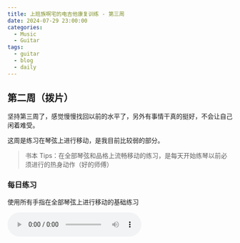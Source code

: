 ```yaml
---
title: 上班族啊宅的电吉他康复训练 - 第三周
date: 2024-07-29 23:00:00
categories:
  - Music
  - Guitar
tags:
  - guitar
  - blog
  - daily
---
```


## 第二周（拨片）

坚持第三周了，感觉慢慢找回以前的水平了，另外有事情干真的挺好，不会让自己闲着难受。

这周是练习在琴弦上进行移动，是我目前比较弱的部分。

> 书本 Tips：在全部琴弦和品格上流畅移动的练习，是每天开始练琴以前必须进行的热身动作（好的师傅）

<!-- more -->

### 每日练习

使用所有手指在全部琴弦上进行移动的基础练习

<audio controls src="/guitar/daily-3.mp3" />

### 周一

上行时：食指 → 无名指 → 中指 → 小指；下行时：小指 → 中指 → 无名指 → 食指

<audio controls src="/guitar/2024-07-29.mp3" />

### 周二

上行时：食指 → 小指 → 中指 → 无名指；下行时：小指 → 食指 → 无名指 → 中指

<audio controls src="/guitar/2024-07-30.mp3" />

### 周三

按三连音节奏在全部琴弦上进行机械练习

<audio controls src="/guitar/2024-07-31.mp3" />

### 周四

全部以半音为单位，进行下行的半音阶训练

<audio controls src="/guitar/2024-08-01.mp3" />

### 周五

已 1.5 个全音为单位的 “上行 → 下行” 练习

<audio controls src="/guitar/2024-08-02.mp3" />

### 周六

在全部琴弦上进行弹奏，注意不要使音符重叠

<audio controls src="/guitar/2024-08-03.mp3" />
